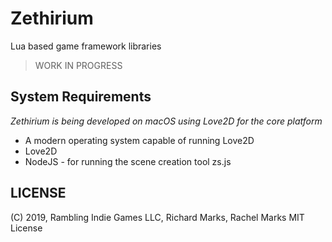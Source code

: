 # Zethirium

Lua based game framework libraries

> WORK IN PROGRESS

## System Requirements

_Zethirium is being developed on macOS using Love2D for the core platform_

+ A modern operating system capable of running Love2D
+ Love2D
+ NodeJS - for running the scene creation tool zs.js

## LICENSE
(C) 2019, Rambling Indie Games LLC, Richard Marks, Rachel Marks
MIT License
